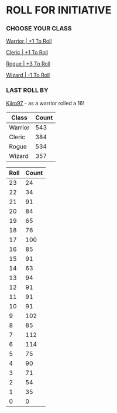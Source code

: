 # ROLL FOR INITIATIVE
### CHOOSE YOUR CLASS

[Warrior | +1 To Roll](https://github.com/benjaminsampica/benjaminsampica/issues/new?title=roll%7Cwarrior&body=Just+click+%27Submit+new+issue%27.)

[Cleric | +1 To Roll](https://github.com/benjaminsampica/benjaminsampica/issues/new?title=roll%7Ccleric&body=Just+click+%27Submit+new+issue%27.)

[Rogue | +3 To Roll](https://github.com/benjaminsampica/benjaminsampica/issues/new?title=roll%7Crogue&body=Just+click+%27Submit+new+issue%27.)

[Wizard | -1 To Roll](https://github.com/benjaminsampica/benjaminsampica/issues/new?title=roll%7Cwizard&body=Just+click+%27Submit+new+issue%27.)
### LAST ROLL BY
[Kiiro97](https://www.github.com/Kiiro97) - as a warrior rolled a 16!

|Class|Count|
|-|-|
|Warrior|543|
|Cleric|384|
|Rogue|534|
|Wizard|357|

|Roll|Count|
|-|-|
|23|24
|22|34
|21|91
|20|84
|19|65
|18|76
|17|100
|16|85
|15|91
|14|63
|13|94
|12|91
|11|91
|10|91
|9|102
|8|85
|7|112
|6|114
|5|75
|4|90
|3|71
|2|54
|1|35
|0|0
